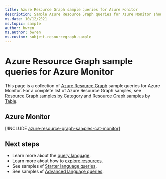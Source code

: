 ```yaml
---
title: Azure Resource Graph sample queries for Azure Monitor
description: Sample Azure Resource Graph queries for Azure Monitor showing use of resource types and tables to access Azure Monitor related resources and properties.
ms.date: 10/12/2021
ms.topic: sample
author: bwren
ms.author: bwren
ms.custom: subject-resourcegraph-sample
---
```

# Azure Resource Graph sample queries for Azure Monitor

This page is a collection of [Azure Resource Graph](../governance/resource-graph/overview.md) sample queries
for Azure Monitor. For a complete list of Azure Resource Graph samples, see
[Resource Graph samples by Category](../governance/resource-graph/samples/samples-by-category.md) and
[Resource Graph samples by Table](../governance/resource-graph/samples/samples-by-table.md).

## Azure Monitor

[!INCLUDE [azure-resource-graph-samples-cat-monitor](../../includes/resource-graph/samples/bycat/azure-monitor.md)]

## Next steps

- Learn more about the [query language](../governance/resource-graph/concepts/query-language.md).
- Learn more about how to [explore resources](../governance/resource-graph/concepts/explore-resources.md).
- See samples of [Starter language queries](../governance/resource-graph/samples/starter.md).
- See samples of [Advanced language queries](../governance/resource-graph/samples/advanced.md).
